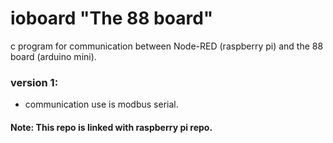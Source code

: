 # ioboard "The 88 board"

c program for communication between Node-RED (raspberry pi) and the 88 board (arduino mini). 

### version 1:
- communication use is modbus serial.

#### Note: This repo is linked with raspberry pi repo.
